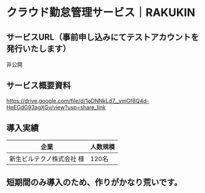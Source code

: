 # クラウド勤怠管理サービス｜RAKUKIN

## サービスURL（事前申し込みにてテストアカウントを発行いたします）
非公開

## サービス概要資料
https://drive.google.com/file/d/1oDNNkLd7__vmGf8Q4d-HeEGdG93agXGv/view?usp=share_link

## 導入実績
| 企業 | 人数規模 |
| ---- | ---- |
| 新生ビルテクノ株式会社 様  | 120名 |

## 短期間のみ導入のため、作りがかなり荒いです。
